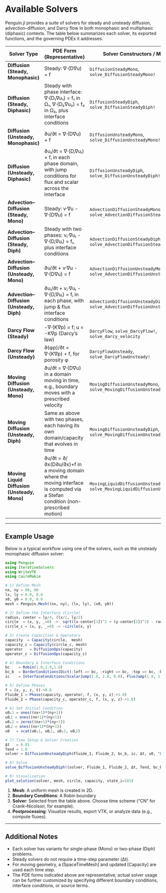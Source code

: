 # Available Solvers

Penguin.jl provides a suite of solvers for steady and unsteady diffusion, advection–diffusion, and Darcy flow in both monophasic and multiphasic (diphasic) contexts. The table below summarizes each solver, its exported functions, and the governing PDEs it addresses.

| Solver Type                                | PDE Form (Representative)                                                                                                                                                  | Solver Constructors / Methods                          |
|-------------------------------------------|---------------------------------------------------------------------------------------------------------------------------------------------------------------------------|--------------------------------------------------------|
| **Diffusion (Steady, Monophasic)**        | Steady: ∇·(D∇u) = f                                                                                                                                                       | `DiffusionSteadyMono`, `solve_DiffusionSteadyMono!`   |
| **Diffusion (Steady, Diphasic)**          | Steady with phase interface: ∇·(D₁∇u₁) = f₁ in Ω₁, ∇·(D₂∇u₂) = f₂ in Ω₂, plus interface conditions                                                                        | `DiffusionSteadyDiph`, `solve_DiffusionSteadyDiph!`   |
| **Diffusion (Unsteady, Monophasic)**      | ∂u/∂t = ∇·(D∇u) + f                                                                                                                                                       | `DiffusionUnsteadyMono`, `solve_DiffusionUnsteadyMono!` |
| **Diffusion (Unsteady, Diphasic)**        | ∂uᵢ/∂t = ∇·(Dᵢ∇uᵢ) + fᵢ in each phase domain, with jump conditions for flux and scalar across the interface                                                                | `DiffusionUnsteadyDiph`, `solve_DiffusionUnsteadyDiph!` |
| **Advection–Diffusion (Steady, Mono)**    | Steady: v·∇u - ∇·(D∇u) = f                                                                                                                                                 | `AdvectionDiffusionSteadyMono`, `solve_AdvectionDiffusionSteadyMono!` |
| **Advection–Diffusion (Steady, Diph)**    | Steady with two phases: vᵢ·∇uᵢ - ∇·(Dᵢ∇uᵢ) = fᵢ, plus interface conditions                                                                                                 | `AdvectionDiffusionSteadyDiph`, `solve_AdvectionDiffusionSteadyDiph!` |
| **Advection–Diffusion (Unsteady, Mono)**  | ∂u/∂t + v·∇u - ∇·(D∇u) = f                                                                                                                                                 | `AdvectionDiffusionUnsteadyMono`, `solve_AdvectionDiffusionUnsteadyMono!` |
| **Advection–Diffusion (Unsteady, Diph)**  | ∂uᵢ/∂t + vᵢ·∇uᵢ - ∇·(Dᵢ∇uᵢ) = fᵢ in each phase, with jump & flux interface conditions                                                                                     | `AdvectionDiffusionUnsteadyDiph`, `solve_AdvectionDiffusionUnsteadyDiph!` |
| **Darcy Flow (Steady)**                   | -∇·(K∇p) = f;  u = -K∇p  (Darcy’s law)                                                                                                                                      | `DarcyFlow`, `solve_DarcyFlow!`, `solve_darcy_velocity` |
| **Darcy Flow (Unsteady)**                 | ∂(φp)/∂t = ∇·(K∇p) + f, for porosity φ                                                                                                                                     | `DarcyFlowUnsteady`, `solve_DarcyFlowUnsteady!`       |
| **Moving Diffusion (Unsteady, Mono)**     | ∂u/∂t = ∇·(D∇u) in a domain moving in time, e.g., boundary moves with a prescribed velocity                                                                                | `MovingDiffusionUnsteadyMono`, `solve_MovingDiffusionUnsteadyMono!` |
| **Moving Diffusion (Unsteady, Diph)**     | Same as above with two phases, each having its own domain/capacity that evolves in time                                                                                    | `MovingDiffusionUnsteadyDiph`, `solve_MovingDiffusionUnsteadyDiph!` |
| **Moving Liquid Diffusion (Unsteady, Mono)** | ∂u/∂t = ∂/∂x(D∂u/∂x)+f in a moving domain where the moving interface is computed via a Stefan condition (non-prescribed motion)  | `MovingLiquidDiffusionUnsteadyMono`, `solve_MovingLiquidDiffusionUnsteadyMono!` |
---

## Example Usage

Below is a typical workflow using one of the solvers, such as the unsteady monophasic diffusion solver:

```julia
using Penguin
using IterativeSolvers
using WriteVTK
using CairoMakie

# 1) Define Mesh
nx, ny = 80, 80
lx, ly = 8.0, 8.0
x0, y0 = 0.0, 0.0
mesh = Penguin.Mesh((nx, ny), (lx, ly), (x0, y0))

# 2) Define the Interface (Circle)
radius, center = ly/4, (lx/2, ly/2)
circle  = (x, y, _=0) ->  sqrt((x-center[1])^2 + (y-center[2])^2) - radius
circle_c = (x, y, _=0) -> -circle(x, y)

# 3) Create Capacities & Operators
capacity  = Capacity(circle,  mesh)
capacity_c = Capacity(circle_c, mesh)
operator   = DiffusionOps(capacity)
operator_c = DiffusionOps(capacity_c)

# 4) Boundary & Interface Conditions
bc    = Robin(1.0,1.0,1.0)
bc_b  = BorderConditions(Dict(:left => bc, :right => bc, :top => bc, :bottom => bc))
ic    = InterfaceConditions(ScalarJump(1.0, 2.0, 0.0), FluxJump(1.0, 1.0, 0.0))

# 5) Define Phases
f = (x, y, z, t)->0.0
Fluide_1 = Phase(capacity, operator, f, (x, y, z)->1.0)
Fluide_2 = Phase(capacity_c, operator_c, f, (x, y, z)->1.0)

# 6) Set Initial Condition
u0ₒ1 = ones((nx+1)*(ny+1))
u0ᵧ1 = ones((nx+1)*(ny+1))
u0ₒ2 = zeros((nx+1)*(ny+1))
u0ᵧ2 = ones((nx+1)*(ny+1))
u0   = vcat(u0ₒ1, u0ᵧ1, u0ₒ2, u0ᵧ2)

# 7) Time Setup & Solver Creation
Δt   = 0.01
Tend = 1.0
solver = DiffusionUnsteadyDiph(Fluide_1, Fluide_2, bc_b, ic, Δt, u0, "BE")

# 8) Solve
solve_DiffusionUnsteadyDiph!(solver, Fluide_1, Fluide_2, Δt, Tend, bc_b, ic, "CN"; method=Base.:\)

# 9) Visualization
plot_solution(solver, mesh, circle, capacity, state_i=101)
```

1. **Mesh**: A uniform mesh is created in 2D.  
2. **Boundary Conditions**: A Robin boundary  
3. **Solver**: Selected from the table above. Choose time scheme (“CN” for Crank–Nicolson, for example).  
4. **Postprocessing**: Visualize results, export VTK, or analyze data (e.g., compute fluxes).

---

## Additional Notes

- Each solver has variants for single-phase (Mono) or two-phase (Diph) problems.  
- Steady solvers do not require a time-step parameter (Δt).  
- For moving geometry, a [SpaceTimeMesh] and updated [Capacity] are used each time step.  
- The PDE forms indicated above are representative; actual solver usage can be further customized by specifying different boundary conditions, interface conditions, or source terms.